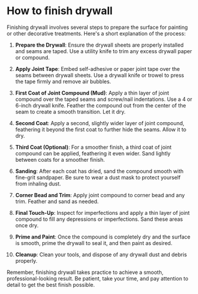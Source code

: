 # How to finish drywall

Finishing drywall involves several steps to prepare the surface for painting or other decorative treatments. Here's a short explanation of the process:

1. **Prepare the Drywall**: Ensure the drywall sheets are properly installed and seams are taped. Use a utility knife to trim any excess drywall paper or compound.

2. **Apply Joint Tape**: Embed self-adhesive or paper joint tape over the seams between drywall sheets. Use a drywall knife or trowel to press the tape firmly and remove air bubbles.

3. **First Coat of Joint Compound (Mud)**: Apply a thin layer of joint compound over the taped seams and screw/nail indentations. Use a 4 or 6-inch drywall knife. Feather the compound out from the center of the seam to create a smooth transition. Let it dry.

4. **Second Coat**: Apply a second, slightly wider layer of joint compound, feathering it beyond the first coat to further hide the seams. Allow it to dry.

5. **Third Coat (Optional)**: For a smoother finish, a third coat of joint compound can be applied, feathering it even wider. Sand lightly between coats for a smoother finish.

6. **Sanding**: After each coat has dried, sand the compound smooth with fine-grit sandpaper. Be sure to wear a dust mask to protect yourself from inhaling dust.

7. **Corner Bead and Trim**: Apply joint compound to corner bead and any trim. Feather and sand as needed.

8. **Final Touch-Up**: Inspect for imperfections and apply a thin layer of joint compound to fill any depressions or imperfections. Sand these areas once dry.

9. **Prime and Paint**: Once the compound is completely dry and the surface is smooth, prime the drywall to seal it, and then paint as desired.

10. **Cleanup**: Clean your tools, and dispose of any drywall dust and debris properly.

Remember, finishing drywall takes practice to achieve a smooth, professional-looking result. Be patient, take your time, and pay attention to detail to get the best finish possible.
